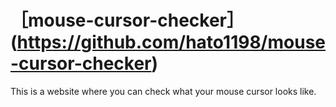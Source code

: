 # ［mouse-cursor-checker］(https://github.com/hato1198/mouse-cursor-checker)
This is a website where you can check what your mouse cursor looks like.
